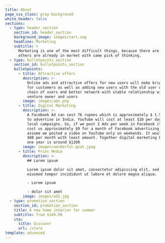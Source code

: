 ```yaml
---
title: About
page_css_class: gray-background
white_header: false
sections:
  - type: header_section
    section_id: header_section
    background_image: images/cart.svg
    headline: Marketing
    subtitle: >
      Marketing is one of the most difficult things, because there are many
      others are already in market with same pick of thinking.
  - type: bulletpoints_section
    section_id: bulletpoints_section
    bulletpoints:
      - title: Attractive offers
        description: >-
          Online ads and attractive offers for new users will make bright light
          for customers as well as adding new users with the old user will make
          chain of users and better network with stable relationship with the
          venture owner and users
        image: images/ads.png
      - title: Digital Marketing
        description: >-
          A Facebook Ad can cost 76 rupees which is approximately $ 1.5 per day
          to advertise in India. YouTube will cost at least $10 per day for
          local campaigns. So, if we post 2 Ads per week in Facebook it might
          cost us approximately $9 for a month of Facebook advertising. Also
          assume we posted a video on YouTube only on weekends. It would cost us
          $80 per month with least amount. Together digital marketing budget for
          one year is around $1200 
        image: images/wonderful-goat.jpeg
      - title: Print Media
        description: >-
          ## Lorem ipsum

          Lorem ipsum dolor sit amet, consectetur adipiscing elit, sed do
          eiusmod tempor incididunt ut labore et dolore magna aliqua.

          - Lorem ipsum

          - dolor sit amet
        image: images/ad2.jpg
  - type: promotion_section
    section_id: promotion_section
    title: A new home interior for summer
    subtitle: from $149.99
    cta:
      title: Discover
      url: /store
template: advanced
---
```

